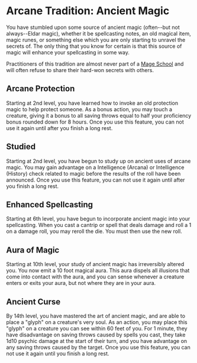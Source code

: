 # Arcane Tradition: Ancient Magic
You have stumbled upon some source of ancient magic (often--but not always--Eldar magic), whether it be spellcasting notes, an old magical item, magic runes, or something else which you are only starting to unravel the secrets of. The only thing that you know for certain is that this source of magic will enhance your spellcasting in some way.

Practitioners of this tradition are almost never part of a [Mage School](../../Organizations/MageSchools/index.md) and will often refuse to share their hard-won secrets with others.

## Arcane Protection
Starting at 2nd level, you have learned how to invoke an old protection magic to help protect someone. As a bonus action, you may touch a creature, giving it a bonus to all saving throws equal to half your proficiency bonus rounded down for 8 hours. Once you use this feature, you can not use it again until after you finish a long rest.

## Studied
Starting at 2nd level, you have begun to study up on ancient uses of arcane magic. You may gain advantage on a Intelligence (Arcana) or Intelligence (History) check related to magic before the results of the roll have been announced. Once you use this feature, you can not use it again until after you finish a long rest.

## Enhanced Spellcasting
Starting at 6th level, you have begun to incorporate ancient magic into your spellcasting. When you cast a cantrip or spell that deals damage and roll a 1 on a damage roll, you may reroll the die. You must then use the new roll.

## Aura of Magic
Starting at 10th level, your study of ancient magic has irreversibly altered you. You now emit a 10 foot magical aura. This aura dispels all illusions that come into contact with the aura, and you can sense whenever a creature enters or exits your aura, but not where they are in your aura.

## Ancient Curse
By 14th level, you have mastered the art of ancient magic, and are able to place a "glyph" on a creature's very soul. As an action, you may place this "glyph" on a creature you can see within 60 feet of you. For 1 minute, they have disadvantage on saving throws caused by spells you cast, they take 1d10 psychic damage at the start of their turn, and you have advantage on any saving throws caused by the target. Once you use this feature, you can not use it again until you finish a long rest.

